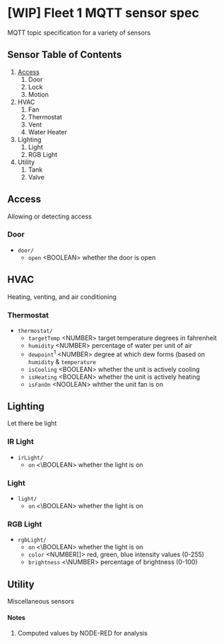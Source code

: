 # [WIP] Fleet 1 MQTT sensor spec
MQTT topic specification for a variety of sensors

## Sensor Table of Contents
1. [Access](#access)
    1. Door
    1. Lock
    1. Motion
1. HVAC
    1. Fan
    1. Thermostat
    1. Vent
    1. Water Heater
1. Lighting
    1. Light
    1. RGB Light
1. Utility
    1. Tank
    1. Valve

## Access
Allowing or detecting access

### Door
- `door/`
  - `open` \<BOOLEAN\> whether the door is open

## HVAC
Heating, venting, and air conditioning

### Thermostat
- `thermostat/`
  - `targetTemp` \<NUMBER\> target temperature degrees in fahrenheit
  - `humidity` \<NUMBER\> percentage of water per unit of air
  - `dewpoint`<sup>1</sup> \<NUMBER\> degree at which dew forms (based on `humidity` & `temperature`
  - `isCooling` \<BOOLEAN\> whether the unit is actively cooling
  - `isHeating` \<BOOLEAN\> whether the unit is actively heating
  - `isFanOn` \<NOOLEAN\> whther the unit fan is on

## Lighting
Let there be light

### IR Light
- `irLight/`
  - `on` <\BOOLEAN\> whether the light is on

### Light
- `light/`
  - `on` <\BOOLEAN\> whether the light is on

### RGB Light
- `rgbLight/`
  - `on` <\BOOLEAN\> whether the light is on
  - `color` \<NUMBER[]\> red, green, blue intensity values (0-255)
  - `brightness` <\NUMBER\> percentage of brightness (0-100)

## Utility
Miscellaneous sensors

#### Notes
1. Computed values by NODE-RED for analysis
